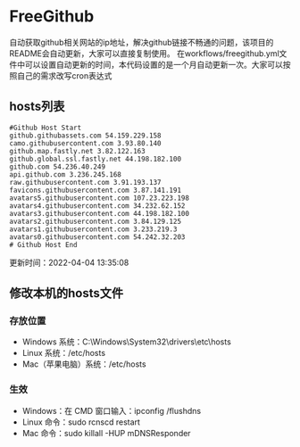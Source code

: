 # FreeGithub
自动获取github相关网站的ip地址，解决github链接不畅通的问题，该项目的README会自动更新，大家可以直接复制使用。
在workflows/freegithub.yml文件中可以设置自动更新的时间，本代码设置的是一个月自动更新一次。大家可以按照自己的需求改写cron表达式

## hosts列表
```base
#Github Host Start
github.githubassets.com 54.159.229.158
camo.githubusercontent.com 3.93.80.140
github.map.fastly.net 3.82.122.163
github.global.ssl.fastly.net 44.198.182.100
github.com 54.236.40.249
api.github.com 3.236.245.168
raw.githubusercontent.com 3.91.193.137
favicons.githubusercontent.com 3.87.141.191
avatars5.githubusercontent.com 107.23.223.198
avatars4.githubusercontent.com 34.232.62.152
avatars3.githubusercontent.com 44.198.182.100
avatars2.githubusercontent.com 3.84.129.125
avatars1.githubusercontent.com 3.233.219.3
avatars0.githubusercontent.com 54.242.32.203
# Github Host End
```

更新时间：2022-04-04 13:35:08

## 修改本机的hosts文件
### 存放位置
* Windows 系统：C:\Windows\System32\drivers\etc\hosts
* Linux 系统：/etc/hosts
* Mac（苹果电脑）系统：/etc/hosts

### 生效
* Windows：在 CMD 窗口输入：ipconfig /flushdns
* Linux 命令：sudo rcnscd restart
* Mac 命令：sudo killall -HUP mDNSResponder